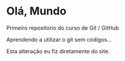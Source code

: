 # Olá, Mundo
 Primeiro repositorio do curso de Git / GitHub
 
 Aprendendo a utilizar o git sem códigos...

 Esta alteração eu fiz diretamente do site.
